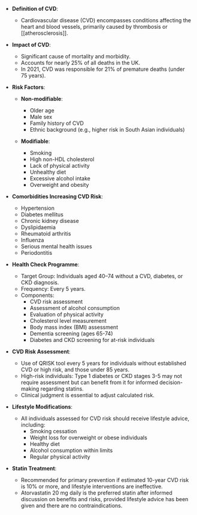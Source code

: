 - **Definition of CVD**: 
  - Cardiovascular disease (CVD) encompasses conditions affecting the heart and blood vessels, primarily caused by thrombosis or [[atherosclerosis]].

- **Impact of CVD**: 
  - Significant cause of mortality and morbidity.
  - Accounts for nearly 25% of all deaths in the UK.
  - In 2021, CVD was responsible for 21% of premature deaths (under 75 years).

- **Risk Factors**:
  - **Non-modifiable**:
    - Older age
    - Male sex
    - Family history of CVD
    - Ethnic background (e.g., higher risk in South Asian individuals)
  
  - **Modifiable**:
    - Smoking
    - High non-HDL cholesterol
    - Lack of physical activity
    - Unhealthy diet
    - Excessive alcohol intake
    - Overweight and obesity

- **Comorbidities Increasing CVD Risk**:
  - Hypertension
  - Diabetes mellitus
  - Chronic kidney disease
  - Dyslipidaemia
  - Rheumatoid arthritis
  - Influenza
  - Serious mental health issues
  - Periodontitis

- **Health Check Programme**:
  - Target Group: Individuals aged 40–74 without a CVD, diabetes, or CKD diagnosis.
  - Frequency: Every 5 years.
  - Components:
    - CVD risk assessment
    - Assessment of alcohol consumption
    - Evaluation of physical activity
    - Cholesterol level measurement
    - Body mass index (BMI) assessment
    - Dementia screening (ages 65-74)
    - Diabetes and CKD screening for at-risk individuals

- **CVD Risk Assessment**:
  - Use of QRISK tool every 5 years for individuals without established CVD or high risk, and those under 85 years.
  - High-risk individuals: Type 1 diabetes or CKD stages 3-5 may not require assessment but can benefit from it for informed decision-making regarding statins.
  - Clinical judgment is essential to adjust calculated risk.

- **Lifestyle Modifications**:
  - All individuals assessed for CVD risk should receive lifestyle advice, including:
    - Smoking cessation
    - Weight loss for overweight or obese individuals
    - Healthy diet
    - Alcohol consumption within limits
    - Regular physical activity

- **Statin Treatment**:
  - Recommended for primary prevention if estimated 10-year CVD risk is 10% or more, and lifestyle interventions are ineffective.
  - Atorvastatin 20 mg daily is the preferred statin after informed discussion on benefits and risks, provided lifestyle advice has been given and there are no contraindications.